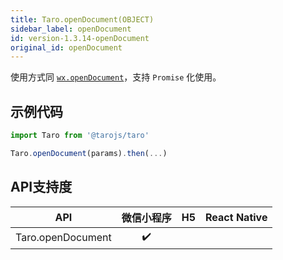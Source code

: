 ```yaml
---
title: Taro.openDocument(OBJECT)
sidebar_label: openDocument
id: version-1.3.14-openDocument
original_id: openDocument
---
```



使用方式同 [`wx.openDocument`](https://developers.weixin.qq.com/miniprogram/dev/api/wx.openDocument.html)，支持 `Promise` 化使用。

## 示例代码

```jsx
import Taro from '@tarojs/taro'

Taro.openDocument(params).then(...)
```

## API支持度


| API | 微信小程序 | H5 | React Native |
| :-: | :-: | :-: | :-: |
| Taro.openDocument | ✔️ |  |  |

